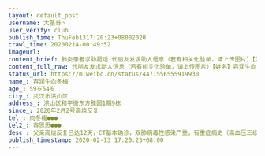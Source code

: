 ```yaml
---
layout: default_post
username: 大圣哥丶
user_verify: club
publish_time: ThuFeb1317:20:23+08002020
crawl_time: 20200214-00:49:52
imageurl: 
content_brief: 肺炎患者求助超话 代朋友发求助人信息（若有相关化验单，请上传图片）【姓名】容润生  向冬梅【年龄】59岁  54岁【所在城市】武汉市洪山区【所在小区、社区】洪山区和平街东方雅园1期9栋【患病时间】2020年2月2号高烧反复【联系方式】向冬梅●●●【其他紧急联系人】容思思1877101990 ...全文
content_full_raw: 代朋友发求助人信息（若有相关化验单，请上传图片）【姓名】容润生向冬梅【年龄】59岁54岁【所在城市】武汉市洪山区【所在小区、社区】洪山区和平街东方雅园1期9栋【患病时间】2020年2月2号高烧反复【联系方式】向冬梅●●●【其他紧急联系人】容思思●●●【病情描述】父亲高烧反复已达12天，CT基本确诊，双肺病毒性感染严重，有重症病史（高血压三级，脑干梗塞)，中风瘫痪在床，病情危重，医生建议马上住院治疗。母亲向冬梅CT基本确诊，双肺病毒性感染，双下肺纤维化，核酸检测排队中。【目前情况】爸爸发烧，呼吸困难，无法进食，全身乏力，瘫痪在床，无法再拖延。妈妈干咳，乏力。确诊后，所有上报方式都试了，本来12日收到区指挥部可以送爸爸住院，但得知不能自理后到现在还没有消息，仍然未收治。【诉求】父亲瘫痪，希望能和母亲一起收治在同一家医院方便照顾。请大家帮忙扩散本条求助信息，期望能尽快安排定点医疗机构援助收治，万分感激！！！
status_url: https://m.weibo.cn/status/4471556555919930
name_: 容润生向冬梅
age_: 59岁54岁
city_: 武汉市洪山区
address_: 洪山区和平街东方雅园1期9栋
since_: 2020年2月2号高烧反复
tel_: 向冬梅●●●
tel2_: 容思思●●●
desc_: 父亲高烧反复已达12天，CT基本确诊，双肺病毒性感染严重，有重症病史（高血压三级，脑干梗塞)，中风瘫痪在床，病情危重，医生建议马上住院治疗。母亲向冬梅CT基本确诊，双肺病毒性感染，双下肺纤维化，核酸检测排队中。
publish_timestamp: 2020-02-13 17:20:23+08:00
---
```

